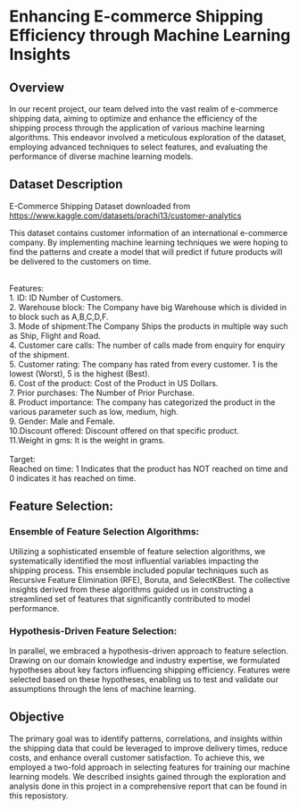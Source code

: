 # Enhancing E-commerce Shipping Efficiency through Machine Learning Insights

## Overview

In our recent project, our team delved into the vast realm of e-commerce shipping data, aiming to optimize and enhance the efficiency of the shipping process through the application of various machine learning algorithms. This endeavor involved a meticulous exploration of the dataset, employing advanced techniques to select features, and evaluating the performance of diverse machine learning models.

## Dataset Description

E-Commerce Shipping Dataset downloaded from https://www.kaggle.com/datasets/prachi13/customer-analytics<br>

This dataset contains customer information of an international e-commerce company. By implementing machine learning techniques we were hoping to find the patterns and create a model that will predict if future products will be delivered to the customers on time.<br><br>

Features:<br>
    1. ID: ID Number of Customers.<br>
    2. Warehouse block: The Company have big Warehouse which is divided in to block such as A,B,C,D,F.<br>
    3. Mode of shipment:The Company Ships the products in multiple way such as Ship, Flight and Road.<br>
    4. Customer care calls: The number of calls made from enquiry for enquiry of the shipment.<br>
    5. Customer rating: The company has rated from every customer. 1 is the lowest (Worst), 5 is the highest (Best).<br>
    6. Cost of the product: Cost of the Product in US Dollars.<br>
    7. Prior purchases: The Number of Prior Purchase.<br>
    8. Product importance: The company has categorized the product in the various parameter such as low, medium, high.<br>
    9. Gender: Male and Female.<br>
    10.Discount offered: Discount offered on that specific product.<br>
    11.Weight in gms: It is the weight in grams.<br>
<br>
Target:<br>
    Reached on time: 1 Indicates that the product has NOT reached on time and 0 indicates it has reached on time.
    
    
## Feature Selection:



### Ensemble of Feature Selection Algorithms:

Utilizing a sophisticated ensemble of feature selection algorithms, we systematically identified the most influential variables impacting the shipping process. This ensemble included popular techniques such as Recursive Feature Elimination (RFE), Boruta, and SelectKBest. The collective insights derived from these algorithms guided us in constructing a streamlined set of features that significantly contributed to model performance.

### Hypothesis-Driven Feature Selection:

In parallel, we embraced a hypothesis-driven approach to feature selection. Drawing on our domain knowledge and industry expertise, we formulated hypotheses about key factors influencing shipping efficiency. Features were selected based on these hypotheses, enabling us to test and validate our assumptions through the lens of machine learning.

## Objective

The primary goal was to identify patterns, correlations, and insights within the shipping data that could be leveraged to improve delivery times, reduce costs, and enhance overall customer satisfaction. To achieve this, we employed a two-fold approach in selecting features for training our machine learning models. We described insights gained through the exploration and analysis done in this project in a comprehensive report that can be found in this reposistory.

